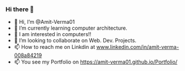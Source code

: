 
### Hi there 👋

- 👋 Hi, I’m @Amit-Verma01
- 🌱 I’m currently learning computer architecture.
- 👀 I am interested in computers!!
- 👯 I’m looking to collaborate on Web. Dev. Projects.
- 📫 How to reach me on Linkdin at www.linkedin.com/in/amit-verma-008a84219
- 📫 You see my Portfolio on https://amit-verma01.github.io/Portfolio/
  



